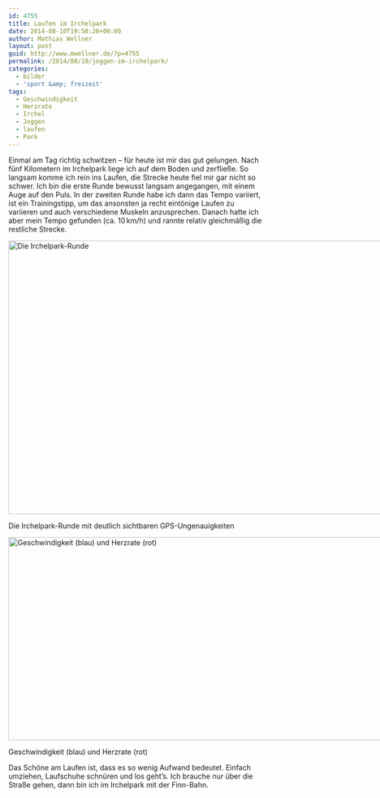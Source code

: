 ```yaml
---
id: 4755
title: Laufen im Irchelpark
date: 2014-08-10T19:50:26+00:00
author: Mathias Wellner
layout: post
guid: http://www.mwellner.de/?p=4755
permalink: /2014/08/10/joggen-im-irchelpark/
categories:
  - bilder
  - 'sport &amp; freizeit'
tags:
  - Geschwindigkeit
  - Herzrate
  - Irchel
  - Joggen
  - laufen
  - Park
---
```

Einmal am Tag richtig schwitzen &ndash; für heute ist mir das gut gelungen. Nach fünf Kilometern im Irchelpark liege ich auf dem Boden und zerfließe. So langsam komme ich rein ins Laufen, die Strecke heute fiel mir gar nicht so schwer. Ich bin die erste Runde bewusst langsam angegangen, mit einem Auge auf den Puls. In der zweiten Runde habe ich dann das Tempo variiert, ist ein Trainingstipp, um das ansonsten ja recht eintönige Laufen zu variieren und auch verschiedene Muskeln anzusprechen. Danach hatte ich aber mein Tempo gefunden (ca. 10&thinsp;km/h) und rannte relativ gleichmäßig die restliche Strecke. 

<div id="attachment_4754" style="width: 1010px" class="wp-caption aligncenter">
  <a href="/wp-uploads/2014/08/irchelpark.jpg"><img src="/wp-uploads/2014/08/irchelpark.jpg" alt="Die Irchelpark-Runde" width="1000" height="539" class="size-full wp-image-4754" srcset="http://www.mwellner.de/wp-uploads/2014/08/irchelpark.jpg 1000w, http://www.mwellner.de/wp-uploads/2014/08/irchelpark-300x161.jpg 300w, http://www.mwellner.de/wp-uploads/2014/08/irchelpark-250x134.jpg 250w, http://www.mwellner.de/wp-uploads/2014/08/irchelpark-150x80.jpg 150w" sizes="(max-width: 1000px) 100vw, 1000px" /></a>
  
  <p class="wp-caption-text">
    Die Irchelpark-Runde mit deutlich sichtbaren GPS-Ungenauigkeiten
  </p>
</div>

<div id="attachment_4756" style="width: 860px" class="wp-caption aligncenter">
  <a href="/wp-uploads/2014/08/joggen.png"><img src="/wp-uploads/2014/08/joggen-1024x483.png" alt="Geschwindigkeit (blau) und Herzrate (rot)" width="850" height="400" class="size-large wp-image-4756" srcset="http://www.mwellner.de/wp-uploads/2014/08/joggen-1024x483.png 1024w, http://www.mwellner.de/wp-uploads/2014/08/joggen-300x141.png 300w, http://www.mwellner.de/wp-uploads/2014/08/joggen-250x118.png 250w, http://www.mwellner.de/wp-uploads/2014/08/joggen-150x70.png 150w, http://www.mwellner.de/wp-uploads/2014/08/joggen.png 1254w" sizes="(max-width: 850px) 100vw, 850px" /></a>
  
  <p class="wp-caption-text">
    Geschwindigkeit (blau) und Herzrate (rot)
  </p>
</div>

Das Schöne am Laufen ist, dass es so wenig Aufwand bedeutet. Einfach umziehen, Laufschuhe schnüren und los geht&#8217;s. Ich brauche nur über die Straße gehen, dann bin ich im Irchelpark mit der Finn-Bahn.